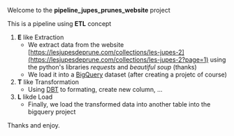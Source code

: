 Welcome to the **pipeline_jupes_prunes_website** project

This is a pipeline using **ETL** concept

1. **E** like Extraction
    - We extract data from the website [https://lesjupesdeprune.com/collections/les-jupes-2](https://lesjupesdeprune.com/collections/les-jupes-2?page=1) using the python's libraries *requests* and *beautiful soup* (thanks)
    - We load it into a [BigQuery](https://console.cloud.google.com/bigquery) dataset (after creating a projetc of course)
2. **T** like Transformation
    - Using [DBT](https://docs.getdbt.com) to formating, create new column, ...
3. **L** likde Load
    - Finally, we load the transformed data into another table into the bigquery project

Thanks and enjoy.